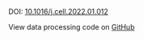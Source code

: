DOI: [10.1016/j.cell.2022.01.012](https://doi.org/10.1016/j.cell.2022.01.012)

View data processing code on [GitHub](https://github.com/vitessce/vitessce-python/tree/main/demos/combat-2022)